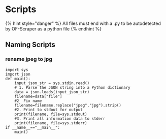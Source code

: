 # Scripts

{% hint style="danger" %}
All files must end with a .py to be autodetected  by OF-Scraper as a python file
{% endhint %}

## Naming Scripts

### rename jpeg to jpg

```
import sys
import json
def main():
    input_json_str = sys.stdin.read()
    # 1. Parse the JSON string into a Python dictionary
    data = json.loads(input_json_str)
    filename=data["file"] 
    #2  Fix name
    filename=filename.replace("jpeg","jpg").strip()
    #2. Print to stdout for output
    print(filename, file=sys.stdout)
    #3. Print all information data to stderr
    print(filename, file=sys.stderr)
if __name__=="__main__":
    main()
```
